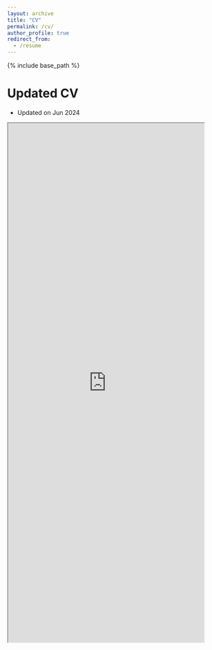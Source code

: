 ```yaml
---
layout: archive
title: "CV"
permalink: /cv/
author_profile: true
redirect_from:
  - /resume
---
```


{% include base_path %}

Updated CV
======
* Updated on Jun 2024

  
<iframe src="https://github.com/truongtuongthinh/truongtuongthinh.github.io/files/CV%202024-06-16.pdf" width="90%" height="1200px">
    <p>Your browser does not support iframes.</p>
</iframe>
  
